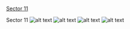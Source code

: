 [Sector 11](#sector11)

<a name = "sector11"></a>
Sector 11
![alt text](/images/WASP-131_Sector_11/WASP-131_Sector_11_a_TimeSeries.png)
![alt text](/images/WASP-131_Sector_11/WASP-131_Sector_11_b_FoldedLightCurve.png)
![alt text](/images/WASP-131_Sector_11/WASP-131_Sector_11_b_IndividualTransitsWithFit.png)
![alt text](/images/WASP-131_Sector_11/WASP-131_Sector_11_c_TimingResiduals.png)


